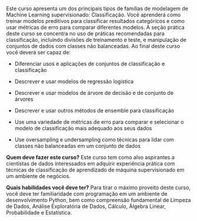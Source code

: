 Este curso apresenta um dos principais tipos de famílias de modelagem de Machine Learning supervisionado: Classificação. Você aprenderá como treinar modelos preditivos para classificar resultados categóricos e como usar métricas de erro para comparar diferentes modelos. A seção prática deste curso se concentra no uso de práticas recomendadas para classificação, incluindo divisões de treinamento e teste, e manipulação de conjuntos de dados com classes não balanceadas. Ao final deste curso você deverá ser capaz de:

 * Diferenciar usos e aplicações de conjuntos de classificação e classificação 

 * Descrever e usar modelos de regressão logística

 * Descrever e usar modelos de árvore de decisão e de conjunto de árvores

 * Descrever e usar outros métodos de ensemble para classificação

 * Use uma variedade de métricas de erro para comparar e selecionar o modelo de classificação mais adequado aos seus dados

 * Use oversampling e undersampling como técnicas para lidar com classes não balanceadas em um conjunto de dados

**Quem deve fazer este curso?**
Este curso tem como alvo aspirantes a cientistas de dados interessados em adquirir experiência prática com técnicas de classificação de aprendizado de máquina supervisionado em um ambiente de negócios.

**Quais habilidades você deve ter?**
Para tirar o máximo proveito deste curso, você deve ter familiaridade com programação em um ambiente de desenvolvimento Python, bem como compreensão fundamental de Limpeza de Dados, Análise Exploratória de Dados, Cálculo, Álgebra Linear, Probabilidade e Estatística.  
